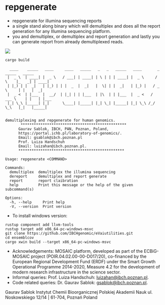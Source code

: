 # repgenerate
- repgenerate for illumina sequencing reports
- a single stand along binary which will demultiplex and does all the report generation for any Illumina sequencing platform. 
- you and demultiplex, or demultiplex and report generation and lastly you can generate report from already demultiplexed reads. 

![](https://github.com/IBCHgenomic/eVaiutilities/blob/main/logo.png)

```
cargo build
```

```
  ____    _____   ____     ____   _____   _   _   _____   ____       _      _____   _____
 |  _ \  | ____| |  _ \   / ___| | ____| | \ | | | ____| |  _ \     / \    |_   _| | ____|
 | |_) | |  _|   | |_) | | |  _  |  _|   |  \| | |  _|   | |_) |   / _ \     | |   |  _|
 |  _ <  | |___  |  __/  | |_| | | |___  | |\  | | |___  |  _ <   / ___ \    | |   | |___
 |_| \_\ |_____| |_|      \____| |_____| |_| \_| |_____| |_| \_\ /_/   \_\   |_|   |_____|


demultiplexing and repgenerate for human genomics.
       ************************************************
      Gaurav Sablok, IBCH, PAN, Poznan, Poland,
      https://portal.ichb.pl/laboratory-of-genomics/.
      Email: gsablok@ibch.poznan.pl
      Prof. Luiza Handschuh
      Email: luizahan@ibch.poznan.pl.
      ************************************************

Usage: repgenerate <COMMAND>

Commands:
  demultiplex  demultiplex the illumina sequencing
  dereport     demultiplex and report generate
  report       report claibration
  help         Print this message or the help of the given subcommand(s)

Options:
  -h, --help     Print help
  -V, --version  Print version
```

- To install windows version:
```
rustup component add llvm-tools
rustup target add x86_64-pc-windows-msvc
git clone https://github.com/IBCHgenomic/eVaiutilities.git
cd ensemblcov
cargo xwin build --target x86_64-pc-windows-msvc
```


 - Acknowledgements: MOSAIC platform, developed as part of the ECBiG-MOSAIC project (POIR.04.02.00-00-D017/20), co-financed by the European Regional Development Fund (ERDF) under the Smart Growth Operational Programme 2014-2020, Measure 4.2 for the development of modern research infrastructure in the science sector. 
 - Informal queries: Prof. Luiza Handschuh: luizahan@ibch.poznan.pl.
 - Code related queries: Dr. Gaurav Sablok: gsablok@ibch.poznan.pl.

 Gaurav Sablok Instytut Chemii Bioorganicznej Polskiej Akademii Nauk ul. Noskowskiego 12/14 | 61-704, Poznań Poland

